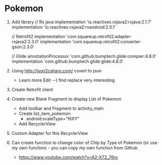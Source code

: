 # Pokemon
1) Add library
    // Rx java
    implementation 'io.reactivex.rxjava2:rxjava:2.1.7'
    implementation 'io.reactivex.rxjava2:rxandroid:2.0.1'

    // Retrofit2
    implementation 'com.squareup.retrofit2:adapter-rxjava2:2.3.0'
    implementation 'com.squareup.retrofit2:converter-gson:2.3.0'

    // Glide
    annotationProcessor 'com.github.bumptech.glide:compier:4.8.0'
    implementation 'com.github.bumptech.glide:glide:4.8.0'
2) Using http://json2csharp.com/ covert to json
    - Learn more Edit --) find replace very interesting
3) Create Retrofit client
4) Create new Blank Fragment to display List of Pokemon
    - Add toolbar and Fragment to activity_main
    - Create list_item_pokemon
        - android:scaleType="fitXY"
    - Add RecyclerView
5) Custom Adapter for this RecyclerView
6) Can create function to change color of Chip by Type of Pokemon (or use my own function) - you can copy my own function from Github
    - https://www.youtube.com/watch?v=A2-X72_76ro

